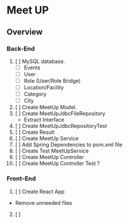 # Meet UP

## Overview
### Back-End
1. [ ] MySQL database.
    - [ ] Events
    - [ ] User
    - [ ] Role (User/Role Bridge)
    - [ ] Location/Facility
    - [ ] Category
    - [ ] City
2.  [ ] Create MeetUp Model.
3. [ ] Create MeetUpJdbcFileRepository
    - Extract Interface
4. [ ] Create MeetUpJdbcRepositoryTest
5. [ ] Create Result
6. [ ] Create MeetUp Service
7. [ ] Add Spring Dependencies to pom.xml file
8. [ ] Create Test MeetUpService
9. [ ] Create MeetUp Controller
10. [ ] Create MeetUp Controller Test ?
### Front-End
1. [ ] Create React App
  - Remove unneeded files
2. [ ] 
